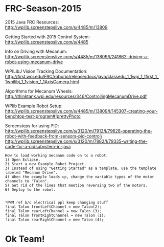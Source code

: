 FRC-Season-2015
===============
2015 Java FRC Resources:
http://wpilib.screenstepslive.com/s/4485/m/13809

Getting Started with 2015 Control System:
http://wpilib.screenstepslive.com/s/4485

Info on Driving with Mecanum: http://wpilib.screenstepslive.com/s/4485/m/13809/l/241862-driving-a-robot-using-mecanum-drive

WPILibJ Vision Tracking Documentation: http://first.wpi.edu/FRC/roborio/release/docs/java/classedu_1_1wpi_1_1first_1_1wpilibj_1_1vision_1_1AxisCamera.html

Algorithms for Mecanum Wheels:
http://thinktank.wpi.edu/resources/346/ControllingMecanumDrive.pdf

WPlib Example Robot Setup:
http://wpilib.screenstepslive.com/s/4485/m/13809/l/145307-creating-your-benchtop-test-program#!prettyPhoto

Screensteps for using PID:
http://wpilib.screenstepslive.com/s/3120/m/7912/l/79828-operating-the-robot-with-feedback-from-sensors-pid-control\
http://wpilib.screenstepslive.com/s/3120/m/7882/l/79335-writing-the-code-for-a-pidsubystem-in-java

    How to load working mecanum code on to a robot:
    1) Open Eclipse.
    2) Start a new Example Robot Project.
    3) Instead of using "Getting Started" as a template, use the template labeled "Mecanum Drive".
    4) When the example loads up, change the variable types of the motor channels to "Talon".
    5) Get rid of the lines that mention reversing two of the motors.
    6) Deploy to the robot.


    *PWM ref b/c electrical ppl keep changing stuff
    final Talon frontLeftChannel = new Talon(2);
    final Talon rearLeftChannel	= new Talon (3);
    final Talon frontRightChannel = new Talon (1);
    final Talon rearRightChannel = new Talon (4);
    
    
Ok Team!
=================================================
    

